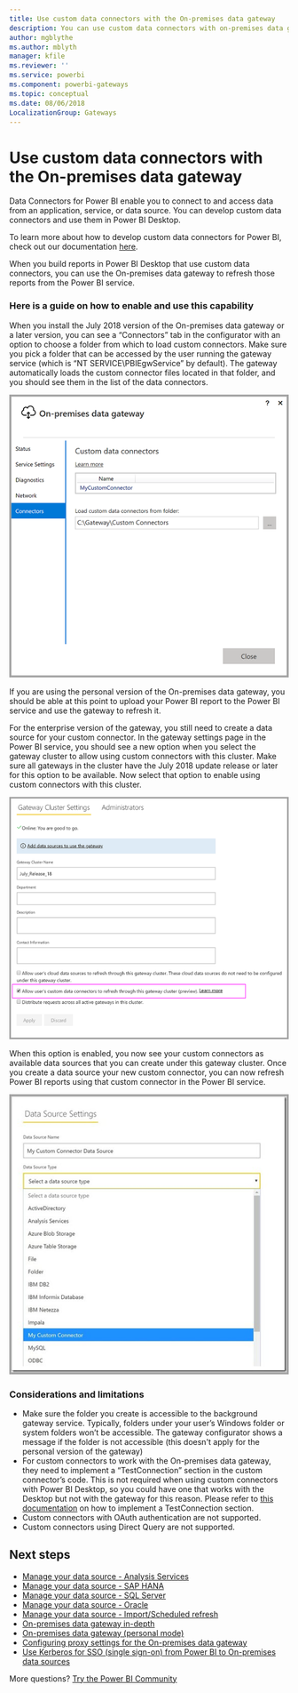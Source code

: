 ```yaml
---
title: Use custom data connectors with the On-premises data gateway
description: You can use custom data connectors with on-premises data gateway.
author: mgblythe
ms.author: mblyth
manager: kfile
ms.reviewer: ''
ms.service: powerbi
ms.component: powerbi-gateways
ms.topic: conceptual
ms.date: 08/06/2018
LocalizationGroup: Gateways 
---
```


# Use custom data connectors with the On-premises data gateway

Data Connectors for Power BI enable you to connect to and access data from an application, service, or data source. You can develop custom data connectors and use them in Power BI Desktop.

To learn more about how to develop custom data connectors for Power BI, check out our documentation [here](http://aka.ms/dataconnectors).

When you build reports in Power BI Desktop that use custom data connectors, you can use the On-premises data gateway to refresh those reports from the Power BI service.

### Here is a guide on how to enable and use this capability

When you install the July 2018 version of the On-premises data gateway or a later version, you can see a “Connectors” tab in the configurator with an option to choose a folder from which to load custom connectors. Make sure you pick a folder that can be accessed by the user running the gateway service (which is “NT SERVICE\PBIEgwService” by default). The gateway automatically loads the custom connector files located in that folder, and you should see them in the list of the data connectors.

![Custom connector 1](media/service-gateway-custom-connectors/gateway-onprem-customconnector1.png)

If you are using the personal version of the On-premises data gateway, you should be able at this point to upload your Power BI report to the Power BI service and use the gateway to refresh it.

For the enterprise version of the gateway, you still need to create a data source for your custom connector. In the gateway settings page in the Power BI service, you should see a new option when you select the gateway cluster to allow using custom connectors with this cluster. Make sure all gateways in the cluster have the July 2018 update release or later for this option to be available. Now select that option to enable using custom connectors with this cluster.

![Custom connector 2](media/service-gateway-custom-connectors/gateway-onprem-customconnector2.png)

When this option is enabled, you now see your custom connectors as available data sources that you can create under this gateway cluster. Once you create a data source your new custom connector, you can now refresh Power BI reports using that custom connector in the Power BI service.

![Custom connector 3](media/service-gateway-custom-connectors/gateway-onprem-customconnector3.png)

### Considerations and limitations

* Make sure the folder you create is accessible to the background gateway service. Typically, folders under your user’s Windows folder or system folders won’t be accessible. The gateway configurator shows a message if the folder is not accessible (this doesn't apply for the personal version of the gateway)
* For custom connectors to work with the On-premises data gateway, they need to implement a “TestConnection” section in the custom connector’s code. This is not required when using custom connectors with Power BI Desktop, so you could have one that works with the Desktop but not with the gateway for this reason. Please refer to [this documentation](https://github.com/Microsoft/DataConnectors/blob/master/docs/m-extensions.md#implementing-testconnection-for-gateway-support) on how to implement a TestConnection section.
* Custom connectors with OAuth authentication are not supported.
* Custom connectors using Direct Query are not supported.

## Next steps

* [Manage your data source - Analysis Services](service-gateway-enterprise-manage-ssas.md)  
* [Manage your data source - SAP HANA](service-gateway-enterprise-manage-sap.md)  
* [Manage your data source - SQL Server](service-gateway-enterprise-manage-sql.md)  
* [Manage your data source - Oracle](service-gateway-onprem-manage-oracle.md)  
* [Manage your data source - Import/Scheduled refresh](service-gateway-enterprise-manage-scheduled-refresh.md)  
* [On-premises data gateway in-depth](service-gateway-onprem-indepth.md)  
* [On-premises data gateway (personal mode)](service-gateway-personal-mode.md)
* [Configuring proxy settings for the On-premises data gateway](service-gateway-proxy.md)  
* [Use Kerberos for SSO (single sign-on) from Power BI to On-premises data sources](service-gateway-kerberos-for-sso-pbi-to-on-premises-data.md)  

More questions? [Try the Power BI Community](http://community.powerbi.com/)

